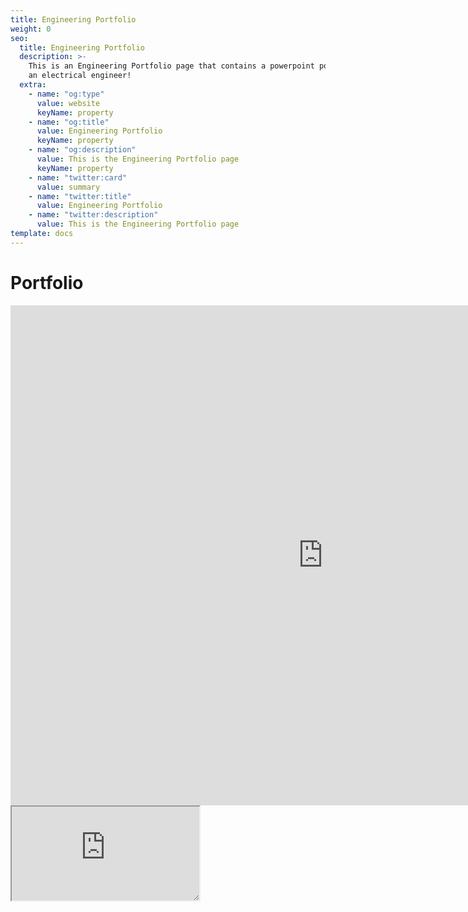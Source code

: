 ```yaml
---
title: Engineering Portfolio
weight: 0
seo:
  title: Engineering Portfolio
  description: >-
    This is an Engineering Portfolio page that contains a powerpoint portfolio of my work as
    an electrical engineer!
  extra:
    - name: "og:type"
      value: website
      keyName: property
    - name: "og:title"
      value: Engineering Portfolio
      keyName: property
    - name: "og:description"
      value: This is the Engineering Portfolio page
      keyName: property
    - name: "twitter:card"
      value: summary
    - name: "twitter:title"
      value: Engineering Portfolio
    - name: "twitter:description"
      value: This is the Engineering Portfolio page
template: docs
---
```


# Portfolio

<iframe sandbox="allow-scripts"  src="https://onedrive.live.com/embed?cid=D21009FDD967A241&resid=D21009FDD967A241%21940107&authkey=ABhIgEQ32UYlvMU" width="1000" height="800" frameborder="0" scrolling="no"></iframe>

<iframe sandbox="allow-scripts" style="resize:both; overflow:scroll;"    src="https://codesandbox.io/embed/bold-surf-xfsiq?fontsize=14&hidenavigation=1&theme=dark&view=preview"
style="width:100%; height:500px; border:0; border-radius: 4px; overflow:hidden;"
title="bold-surf-xfsiq"
 ambient-light-sensor; camera; encrypted-media; geolocation; gyroscope; hid; microphone; midi; payment; usb; vr; xr-spatial-tracking"
sandbox="allow-forms allow-modals allow-popups allow-presentation allow-same-origin allow-scripts"
></iframe>
